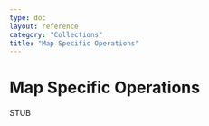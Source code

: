 ```yaml
---
type: doc
layout: reference
category: "Collections"
title: "Map Specific Operations"
---
```


# Map Specific Operations

STUB